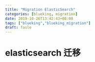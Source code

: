 ```yaml
---
title: "Migration ElasticSearch"
categories: [blueking, migration]
date: 2019-10-26T13:42:43+08:00
tags: ["blueking","blueking_migration"]
draft: fasle
---
```

# elasticsearch 迁移

